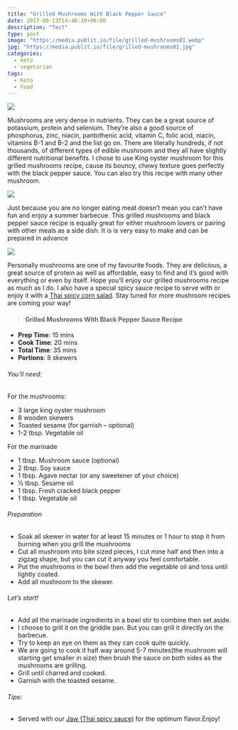 ```yaml
---
title: "Grilled Mushrooms With Black Pepper Sauce"
date: 2017-08-13T14:46:10+06:00
description: "Test"
type: post
image: "https://media.publit.io/file/grilled-mushrooms01.webp"
jpg: "https://media.publit.io/file/grilled-mushrooms01.jpg"
categories:
  - keto
  - vegetarian
tags:
  - Keto
  - Food
---
```

![](https://media.publit.io/file/grilled-mushrooms02.webp)

Mushrooms are very dense in nutrients. They can be a great source of potassium, protein and selenium. They’re also a good source of phosphorus, zinc, niacin, pantothenic acid, vitamin C, folic acid, niacin, vitamins B-1 and B-2 and the list go on. There are literally hundreds, if not thousands, of different types of edible mushroom and they all have slightly different nutritional benefits. I chose to use King oyster mushroom for this grilled mushrooms recipe, cause its bouncy, chewy texture goes perfectly with the black pepper sauce. You can also try this recipe with many other mushroom.

![](https://media.publit.io/file/grilled-mushrooms03.webp)

Just because you are no longer eating meat doesn’t mean you can’t have fun and enjoy a summer barbecue. This grilled mushrooms and black pepper sauce recipe is equally great for either mushroom lovers or pairing with other meals as a side dish. It is is very easy to make and can be prepared in advance

![](https://media.publit.io/file/grilled-mushrooms04.webp)

Personally mushrooms are one of my favourite foods. They are delicious, a great source of protein as well as affordable, easy to find and it’s good with everything or even by itself. Hope you’ll enjoy our grilled mushrooms recipe as much as I do. I also have a special spicy sauce recipe to serve with or enjoy it with a [Thai spicy corn salad](../spicy-corn-salad). Stay tuned for more mushroom recipes are coming your way!


>#### Grilled Mushrooms With Black Pepper Sauce Recipe

- **Prep Time**: 15 mins
- **Cook Time**: 20 mins
- **Total Time**: 35 mins
- **Portions**: 8 skewers

###### You’ll need:

For the mushrooms:
- 3 large king oyster mushroom
- 8 wooden skewers
- Toasted sesame (for garnish – optional)
- 1-2 tbsp. Vegetable oil

For the marinade
- 1 tbsp. Mushroom sauce (optional)
- 2 tbsp. Soy sauce
- 1 tbsp. Agave nectar (or any sweetener of your choice)
- ½ tbsp. Sesame oil
- 1 tbsp. Fresh cracked black pepper
- 1 tbsp. Vegetable oil

###### Preparation
- Soak all skewer in water for at least 15 minutes or 1 hour to stop it from burning when you grill the mushrooms
- Cut all mushroom into bite sized pieces, I cut mine half and then into a zigzag shape, but you can cut it anyway you feel comfortable.
- Put the mushrooms in the bowl then add the vegetable oil and toss until lightly coated.
- Add all mushroom to the skewer.

###### Let’s start!
- Add all the marinade ingredients in a bowl stir to combine then set aside.
- I choose to grill it on the griddle pan. But you can grill it directly on the barbecue.
- Try to keep an eye on them as they can cook quite quickly.
- We are going to cook it half way around 5-7 minutes(the mushroom will starting get smaller in size) then brush the sauce on both sides as the mushrooms are grilling.
-  Grill until charred and cooked.
- Garnish with the toasted sesame.

###### Tips:
- Served with our [Jaw (Thai spicy sauce)](../spicy-thai-sauce) for the optimum flavor.Enjoy!
